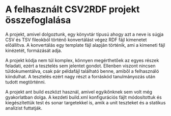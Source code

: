 <h1>A felhasznált CSV2RDF projekt összefoglalása</h1>


A projekt, amivel dolgoztunk, egy könyvtár típusú   ahogy azt a neve is súgja CSV és TSV fileokból történő konvertálást végez RDF fájl kimenetet előállítva. A konvertálás egy template fájl alapján történik, ami a kimeneti fájl kinézetét, formázását adja. 

A projekt kódja nem túl komplex, könnyen megérthetőek az egyes részek feladati, ezért a tesztelés sem jelentet gondot. Ellenben viszont nincsen túldokumentálva, csak pár példafájl található benne, amiből a felhasználó kiindulhat. A tesztelés ezért nagy részt a forráskód tanulmányozás után tudott megtörténni.

A projekt ant build eszközt használ, amivel egyikőnknek sem volt még gyakorlatban dolga. A kezdeti build.xml konfigurációs fájlt módosítottuk és kiegészítettük test és sonar targetekkel is, amik a unit teszteket és a statikus analízist futtatják.